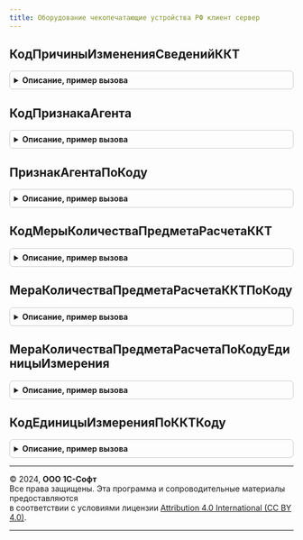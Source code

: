 ```yaml
---
title: Оборудование чекопечатающие устройства РФ клиент сервер
---
```



## КодПричиныИзмененияСведенийККТ
<details style="margin: 1em 0; padding: 0.5em; border: 1px solid #ccc; border-radius: 6px;">

<summary style="font-weight: bold; cursor: pointer;">Описание, пример вызова</summary>

```bsl

///////////////////////////////////////////////////////////////////////////////
// Коды изменений сведений ККТ

// Возвращает код причины изменения сведений о ККТ.
//
// Параметры:
//  ПричинаИзмененияСведенийККТ - ПеречислениеСсылка.ПричиныИзмененияСведенийККТ - Причина изменения сведений ККТ.
//
// Возвращаемое значение:
//  Произвольный, Число - Код причины изменения сведений ККТ
Функция КодПричиныИзмененияСведенийККТ(ПричинаИзмененияСведенийККТ) Экспорт
```

Пример вызова
```bsl
Результат = ОборудованиеЧекопечатающиеУстройстваРФКлиентСервер.КодПричиныИзмененияСведенийККТ(ПричинаИзмененияСведенийККТ) 
```
</details>

## КодПризнакаАгента
<details style="margin: 1em 0; padding: 0.5em; border: 1px solid #ccc; border-radius: 6px;">

<summary style="font-weight: bold; cursor: pointer;">Описание, пример вызова</summary>

```bsl

///////////////////////////////////////////////////////////////////////////////
// Коды признаков агентов

// Возвращает признак агента по коду.
//
// Параметры:
//  КодПризнакаАгента - ПеречислениеСсылка.ПризнакиАгента - Код признака агента
//
// Возвращаемое значение:
//  Произвольный, Число - Код признака агента
Функция КодПризнакаАгента(КодПризнакаАгента) Экспорт
```

Пример вызова
```bsl
Результат = ОборудованиеЧекопечатающиеУстройстваРФКлиентСервер.КодПризнакаАгента(КодПризнакаАгента) 
```
</details>

## ПризнакАгентаПоКоду
<details style="margin: 1em 0; padding: 0.5em; border: 1px solid #ccc; border-radius: 6px;">

<summary style="font-weight: bold; cursor: pointer;">Описание, пример вызова</summary>

```bsl

// Возвращает код типа признака агента.
//
// Параметры:
//  ПризнакАгента - Число - Признак агента
//
// Возвращаемое значение:
//  ПеречислениеСсылка.ПризнакиАгента, Произвольный - Признак агента по коду
Функция ПризнакАгентаПоКоду(ПризнакАгента) Экспорт
```

Пример вызова
```bsl
Результат = ОборудованиеЧекопечатающиеУстройстваРФКлиентСервер.ПризнакАгентаПоКоду(ПризнакАгента) 
```
</details>

## КодМерыКоличестваПредметаРасчетаККТ
<details style="margin: 1em 0; padding: 0.5em; border: 1px solid #ccc; border-radius: 6px;">

<summary style="font-weight: bold; cursor: pointer;">Описание, пример вызова</summary>

```bsl

///////////////////////////////////////////////////////////////////////////////
// Коды единицы измерения

// Возвращает код меры количества предмета расчета ККТ.
//
// Параметры:
//  МераКоличестваПредметаРасчетаККТ - ПеречислениеСсылка.МераКоличестваПредметаРасчетаККТ - Мера количества предмета расчета ККТ
//
// Возвращаемое значение:
//  Произвольный, Число - Код меры количества предмета расчета ККТ
Функция КодМерыКоличестваПредметаРасчетаККТ(МераКоличестваПредметаРасчетаККТ) Экспорт
```

Пример вызова
```bsl
Результат = ОборудованиеЧекопечатающиеУстройстваРФКлиентСервер.КодМерыКоличестваПредметаРасчетаККТ(МераКоличестваПредметаРасчетаККТ) 
```
</details>

## МераКоличестваПредметаРасчетаККТПоКоду
<details style="margin: 1em 0; padding: 0.5em; border: 1px solid #ccc; border-radius: 6px;">

<summary style="font-weight: bold; cursor: pointer;">Описание, пример вызова</summary>

```bsl

// Возвращает меру количества предмета расчета по коду.
//
// Параметры:
//  КодМерыКоличестваПредметаРасчетаККТ - ПеречислениеСсылка.МераКоличестваПредметаРасчетаККТ - Код меры количества предмета расчета ККТ
//
// Возвращаемое значение:
//  Произвольный, ПеречислениеСсылка.МераКоличестваПредметаРасчетаККТ - Мера количества предмета расчета ККТ по коду
//
Функция МераКоличестваПредметаРасчетаККТПоКоду(КодМерыКоличестваПредметаРасчетаККТ) Экспорт
```

Пример вызова
```bsl
Результат = ОборудованиеЧекопечатающиеУстройстваРФКлиентСервер.МераКоличестваПредметаРасчетаККТПоКоду(КодМерыКоличестваПредметаРасчетаККТ) 
```
</details>

## МераКоличестваПредметаРасчетаПоКодуЕдиницыИзмерения
<details style="margin: 1em 0; padding: 0.5em; border: 1px solid #ccc; border-radius: 6px;">

<summary style="font-weight: bold; cursor: pointer;">Описание, пример вызова</summary>

```bsl

// Возвращает меру количества предмета расчета по коду единицы измерения.
//
// Параметры:
//  КодЕдиницыИзмерения - Число - Код единицы измерения.
//
// Возвращаемое значение:
//  ПеречислениеСсылка.МераКоличестваПредметаРасчетаККТ, Произвольный - Мера количества предмета расчета по коду единицы измерения
Функция МераКоличестваПредметаРасчетаПоКодуЕдиницыИзмерения(КодЕдиницыИзмерения) Экспорт
```

Пример вызова
```bsl
Результат = ОборудованиеЧекопечатающиеУстройстваРФКлиентСервер.МераКоличестваПредметаРасчетаПоКодуЕдиницыИзмерения(КодЕдиницыИзмерения) 
```
</details>

## КодЕдиницыИзмеренияПоККТКоду
<details style="margin: 1em 0; padding: 0.5em; border: 1px solid #ccc; border-radius: 6px;">

<summary style="font-weight: bold; cursor: pointer;">Описание, пример вызова</summary>

```bsl

// Возвращает код единицы измерения по ККТ коду.
//
// Параметры:
//  КодМерыКоличестваПредметаРасчетаККТ - Число - Код меры количества предмета расчета ККТ.
//
// Возвращаемое значение:
//  Строка
//
Функция КодЕдиницыИзмеренияПоККТКоду(КодМерыКоличестваПредметаРасчетаККТ) Экспорт
```

Пример вызова
```bsl
Результат = ОборудованиеЧекопечатающиеУстройстваРФКлиентСервер.КодЕдиницыИзмеренияПоККТКоду(КодМерыКоличестваПредметаРасчетаККТ) 
```
</details>

---

© 2024, **ООО 1С-Софт**  
Все права защищены. Эта программа и сопроводительные материалы предоставляются  
в соответствии с условиями лицензии [Attribution 4.0 International (CC BY 4.0)](https://creativecommons.org/licenses/by/4.0/legalcode).

---
